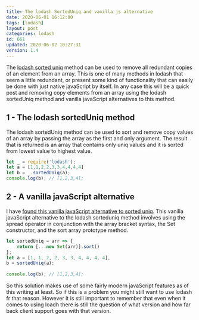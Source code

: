 ```yaml
---
title: The lodash SortedUniq and vanilla js alternative
date: 2020-06-01 16:12:00
tags: [lodash]
layout: post
categories: lodash
id: 661
updated: 2020-06-02 10:27:31
version: 1.4
---
```


The [lodash sorted uniq](https://lodash.com/docs/4.17.15#sortedUniq) method can be used to remove all redundant copies of an element from an array. This is one of many methods in lodash that seem a little redundant, or present some kind of functionality that can easily be done with just native javaScript by itself. In any case this will be a quick post and removing copy elements from an array using the lodash sortedUniq method and vanilla javaScript alternatives to this method.

<!-- more -->

## 1 - The lodash sortedUniq method

The lodash sortedUniq method can be used to sort and remove copy values of an array by passing the array as the first and only argument. The result that is returned is an array that contains only uniq values and it is sorted from lowest value to highest value.

```js
let _ = require('lodash');
let a = [1,1,2,2,3,3,4,4,4,4]
let b = _.sortedUniq(a);
console.log(b); // [1,2,3,4];
```

## 2 - A vanilla javaScript alternative

I have [found this vanilla javaScript alternative to sorted uniq](https://youmightnotneed.com/lodash/#sortedUniq). This vanilla javaScript alternative to the lodash sorteduniq method involves using the spread operator in conjunction with the array bracket syntax, the Set constructor, and the sort array prototype method.

```js
let sortedUniq = arr => {
    return [...new Set(arr)].sort()
};
let a = [1, 1, 2, 2, 3, 3, 4, 4, 4, 4],
b = sortedUniq(a);
 
console.log(b); // [1,2,3,4];
```

So this solution makes use of some fairly modern javaScript features as of this writing at least. So if this is a problem you might still want to use lodash fr that reason. However it is still important to remember that even when it comes to using loadh there is still the question of what version and how far back client support goes with that version.